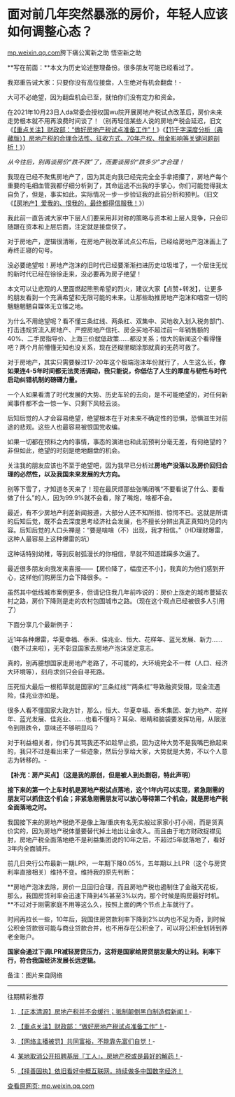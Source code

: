 # 面对前几年突然暴涨的房价，年轻人应该如何调整心态？

[mp.weixin.qq.com](http://mp.weixin.qq.com/s?__biz=MzIzMDE0NzI2NA==&mid=2650026773&idx=1&sn=ec9ca19826b91cb194a8c7d3e5488ada&chksm=f0b746bac7c0cfac41a6d4709c98511680e34401574489df358bd0dce96b4df0f7109ba71659&mpshare=1&scene=1&srcid=1231RycEQjdIprxbGeiVaoq9&sharer_sharetime=1640925191157&sharer_shareid=b7c991d3cd23094f535ad602a652c37b#rd)胯下痛公寓新之助 悟空新之助

**写在前面：**本文为历史论述整理备份。很多朋友可能已经看过了。

我郑重告诫大家：只要你没有高位接盘，人生绝对有机会翻盘！-

大可不必绝望，因为翻盘机会已至，就怕你们没有定力和资金。

在2021年10月23日人da常委会授权国wu院开展房地产税试点改革后，房价未来走势根本就不用再浪费时间谈了！（别再轻信某些人说的房地产税会延迟，旧文《[【重点关注】财政部：“做好房地产税试点准备工作”！](http://mp.weixin.qq.com/s?__biz=MzIzMDE0NzI2NA==&mid=2650026604&idx=1&sn=8b4aba7955a6f3ed4b744a0927a63b7b&chksm=f0b747c3c7c0ced5f811c341afde25231d9246d9a494db99c96fbbd4accd8f30796e3fde2ab9&scene=21#wechat_redirect)》《[【11千字深度分析（典藏版）】房地产税的合理合法性、征收方式、70年产权、租金影响等关键问题剖析！](http://mp.weixin.qq.com/s?__biz=MzIzMDE0NzI2NA==&mid=2650025449&idx=1&sn=3d2f680a0dc9dd2f25a05eeedd833b37&chksm=f0b75846c7c0d15006b0708a1b1b29fc907752c7949fe6ba8de96975cc61b4dc73e335f41c8e&scene=21#wechat_redirect)》）

_从今往后，别再谈房价“跌不跌”了，而要谈房价“跌多少”才合理！_

我现在已经不聚焦房地产了，因为其走向我已经完完全全手拿把攥了，房地产每个重要的毛细血管我都仔细分析到了，其命运逃不出我的手掌心，你们可能觉得我太自负了，但是，事实如此，实际情况一步一步验证我的此前分析和预判。（旧文《[【房地产】爱我的、恨我的，最终都得信服我！](http://mp.weixin.qq.com/s?__biz=MzIzMDE0NzI2NA==&mid=2650025838&idx=1&sn=2980fbaaeba43daaaeaf2af47b224982&chksm=f0b75ac1c7c0d3d700c02b57a3b28a408d1e87790a6de26d662508e366d3f0fc06ca87e6aea1&scene=21#wechat_redirect)》）

我此前一直告诫大家中下层人们要采用非对称的策略与资本和上层人竞争，只会印随跟在资本和上层后面，注定就是接盘侠了。

对于房地产，逻辑很清晰，在房地产税改革试点公布后，已经给房地产泡沫画上了寿终正寝的句号。

没必要绝望啦！房地产泡沫的旧时代已经要渐渐扫进历史垃圾堆了，一个居住无忧的新时代已经在徐徐走来，没必要再为房子绝望！

本文可以让悲观的人里面燃起熊熊希望的烈火，建议大家【点赞+转发】，让更多的朋友看到一个充满希望和无限可能的未来。让那些助推房地产泡沫和唱空一切的魑魅魍魉自媒体无立锥之地。

为什么不用绝望呢？看不懂三条红线、两条杠、双集中、买地收入划入税务部门、打击违规贷流入房地产、严控房地产信托、房企买地不超过前一年销售额的40%、二手房指导价、上海三价就低政策……都没关系；恒大的新闻这个看得懂吧？两个月前懵懂无知也没关系，现在还糊里糊涂那就真的无药可救了。

对于房地产，其实只需要躲过17-20年这个极端泡沫年份就行了，人生这么长，**你如果连4-5年时间都无法灵活调动，我只能说，你低估了人生的厚度与韧性与时代启动纠错机制的磅礴力量。**

一个人如果看清了时代发展的大势、历史车轮的去向，是不可能绝望的，对任何新闻事件都不会一惊一乍、只剩下风轻云淡。

后知后觉的人才会容易绝望，绝望根本在于对未来不确定性的恐惧，恐惧滋生对前途的悲观。这些人也最容易被恨国党收编。

如果一切都在预料之内的事情，事态的演进也和此前预判分毫无差，有何绝望的？非但如此，绝望的时刻是绝地翻盘的机会。

关注我的朋友应该也不至于绝望吧，因为我早已分析过**房地产没落以及房价回归合理的必然性，以及我国未来发展的大方向。**

别等下雪了，才知道冬天来了！现在最厌烦那些张嘴闭嘴“不要看说了什么、要看做了什么”的人，因为99.9%就不会看，除了嘴炮，啥都不会。

最近，有不少房地产利差新闻报道，大部分人还不知所措、惊愕不已。这就是所谓的后知后觉，既不会去深度思考经济社会发展，也不擅长分辨出真正真知灼见的内容。后知后觉的人口头禅是：“要是啥啥（不）出现，我才相信。”（HD理财爆雷，这种人最容易上这种爆雷的坑）

这种话特别幼稚，等到反射弧漫长的你相信，早就不知道蹂躏多次遍了。

最近很多朋友向我发来喜报——【房价降了，幅度还不小】，我真的为他们感到开心，这样他们购房压力会下降很多。-

虽然其中低线城市案例更多，但请记住我几年前咋说的：房价上涨走的城市蔓延农村之路，房价下降则是走的农村包围城市之路。（现在这个观点已经被很多人引用了）

下面分享几个最新例子：

近1年各种爆雷，华夏幸福、泰禾、佳兆业、恒大、花样年、蓝光发展、新力……（数不过来啦），无不彰显国家去房地产泡沫坚定意志。

真的，别再臆想国家走房地产老路了，不可能的，大环境完全不一样（人口、经济大环境等），刻舟求剑只会自寻死路。

压死恒大最后一根稻草就是国家的“三条红线”“两条杠”导致融资受阻，现金流遇险，佳兆业亦如是。

很多人看不懂国家大政方针，那么，恒大、华夏幸福、泰禾集团、新力地产、花样年、蓝光发展、佳兆业、……也看不懂吗？耳朵、眼睛和脑袋要发挥功用，从限涨令到限跌令，意味还不够明显吗？

对于利益相关者，你们与其骂我还不如趁早止损，因为这种大势不是我嘴巴掀起来的，我只不过是看出来了一些迹象，然后分享给大家，大势就是大势，不以个人意志为转移的。-

**【补充：房产买点】（这是我的原创，但是被人到处剽窃，特此声明）**

**接下来的第一个上车时机是房地产税试点落地，这个1年内可以实现，紧急刚需的朋友可以抓住这个机会；非紧急刚需朋友可以放心等待第二个机会，就是房地产税全面落地之时。**

我国接下来的房地产税绝不是像上海/重庆有名无实般过家家小打小闹，而是货真价实的，因为房地产税体量要替代掉土地出让金收入。而且由于地方财政捉襟见肘，房地产税全面落地绝不是利益集团说的10年之后，不超过5年就落地了，看好3年内全面铺开。

前几日央行公布最新一期LPR，一年期下降0.05%，五年期以上LPR（这个与房贷利率直接相关）维持不变。维持我的原先判断：

**房地产泡沫去除，房价一旦回归合理，而且房地产税也遏制住了金融天花板，那么，我国房贷利率会迅速下降到4%甚至3%以内，那个时候是购房最好时机。**不过对于刚需家庭不用等这么久，按照上面的两个节点上车就行了。

时间再拉长一些，10年后，我国住房贷款利率下降到2%以内也不足为奇，到时候公积金贷款很可能与商业贷款合并，也不用存在公积金了，可以将公积金划转到养老金账户。

**国家会通过下调LPR减轻房贷压力，这将是国家给房贷朋友最大的让利。利率下行，符合我国经济发展长远逻辑。**

备注：图片来自网络

* * *

往期精彩推荐

1.  [【正本清源】房地产税并不会缓行；抵制颠倒黑白制造假新闻！](http://mp.weixin.qq.com/s?__biz=MzIzMDE0NzI2NA==&mid=2650026411&idx=1&sn=a0f8350d775a9508d91ba1a1701befa7&chksm=f0b74404c7c0cd128ca703ae7b118a2554503a5a02c45efd1feecd77c8c0ed79180b38371961&scene=21#wechat_redirect)-
    
2.  [【重点关注】财政部：“做好房地产税试点准备工作”！](http://mp.weixin.qq.com/s?__biz=MzIzMDE0NzI2NA==&mid=2650026604&idx=1&sn=8b4aba7955a6f3ed4b744a0927a63b7b&chksm=f0b747c3c7c0ced5f811c341afde25231d9246d9a494db99c96fbbd4accd8f30796e3fde2ab9&scene=21#wechat_redirect)-
    
3.  [【网络主播被罚】共同富裕，不能靠先富们自觉！](http://mp.weixin.qq.com/s?__biz=MzIzMDE0NzI2NA==&mid=2650026462&idx=1&sn=b8e478501646dbdcb1895acb3604ae45&chksm=f0b74471c7c0cd670201eb9649af5749f3f956306087e7f08483d5f7c3c807ea0bbfe9cbe1a7&scene=21#wechat_redirect)-
    
4.  [某地取消公开招聘基层『工人』，房地产税或是最好的解药！](http://mp.weixin.qq.com/s?__biz=MzIzMDE0NzI2NA==&mid=2650026588&idx=1&sn=4efd79807d45e288945e260320f2f722&chksm=f0b747f3c7c0cee5a101fd64a6580e828bd81e0b6a89769cd2b9a1943f17e60b0924aeb1ca85&scene=21#wechat_redirect)-
    
5.  [【择善固执】依旧看好中概互联网，持续做多中国数字经济！](http://mp.weixin.qq.com/s?__biz=MzIzMDE0NzI2NA==&mid=2650026505&idx=1&sn=7d15b857e01469efe802695ddad90ab8&chksm=f0b747a6c7c0ceb0fdebb1d2c7d8e3665a63d03593f574490a939507208542bfb2bbf433d967&scene=21#wechat_redirect)
    

[查看原网页: mp.weixin.qq.com](http://mp.weixin.qq.com/s?__biz=MzIzMDE0NzI2NA==&mid=2650026773&idx=1&sn=ec9ca19826b91cb194a8c7d3e5488ada&chksm=f0b746bac7c0cfac41a6d4709c98511680e34401574489df358bd0dce96b4df0f7109ba71659&mpshare=1&scene=1&srcid=1231RycEQjdIprxbGeiVaoq9&sharer_sharetime=1640925191157&sharer_shareid=b7c991d3cd23094f535ad602a652c37b#rd)